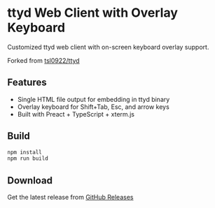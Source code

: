 # ttyd Web Client with Overlay Keyboard

Customized ttyd web client with on-screen keyboard overlay support.

Forked from [tsl0922/ttyd](https://github.com/tsl0922/ttyd)

## Features
- Single HTML file output for embedding in ttyd binary
- Overlay keyboard for Shift+Tab, Esc, and arrow keys
- Built with Preact + TypeScript + xterm.js

## Build
```bash
npm install
npm run build
```

## Download
Get the latest release from [GitHub Releases](https://github.com/ar90n/ttyd-overlay-keys-html/releases)